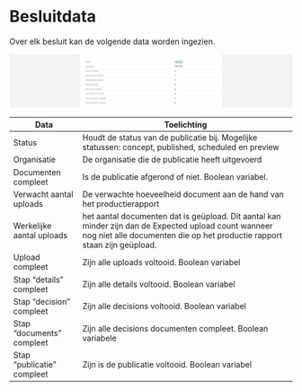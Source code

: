 # Besluitdata

Over elk besluit kan de volgende data worden ingezien.

![In de figuur zie je een overzicht van de besluit data.](../img/admin_4.png)

| Data                       | Toelichting                                                                                                                                                                       |
| -------------------------- | --------------------------------------------------------------------------------------------------------------------------------------------------------------------------------- |
| Status                     | Houdt de status van de publicatie bij. Mogelijke statussen: concept, published, scheduled en preview                                                                              |
| Organisatie                | De organisatie die de publicatie heeft uitgevoerd                                                                                                                                 |
| Documenten compleet        | Is de publicatie afgerond of niet. Boolean variabel.                                                                                                                              |
| Verwacht aantal uploads    | De verwachte hoeveelheid document aan de hand van het productierapport                                                                                                            |
| Werkelijke aantal uploads  | het aantal documenten dat is geüpload. Dit aantal kan minder zijn dan de Expected upload count wanneer nog niet alle documenten die op het productie rapport staan zijn geüpload. |
| Upload compleet            | Zijn alle uploads voltooid. Boolean variabel                                                                                                                                      |
| Stap “details” compleet    | Zijn alle details voltooid. Boolean variabel                                                                                                                                      |
| Stap “decision” compleet   | Zijn alle decisions voltooid. Boolean variabel                                                                                                                                    |
| Stap “documents” compleet  | Zijn alle  decisions documenten compleet. Boolean variabele                                                                                                                       |
| Stap “publicatie” compleet | Zijn is de publicatie voltooid. Boolean variabel                                                                                                                                  |
